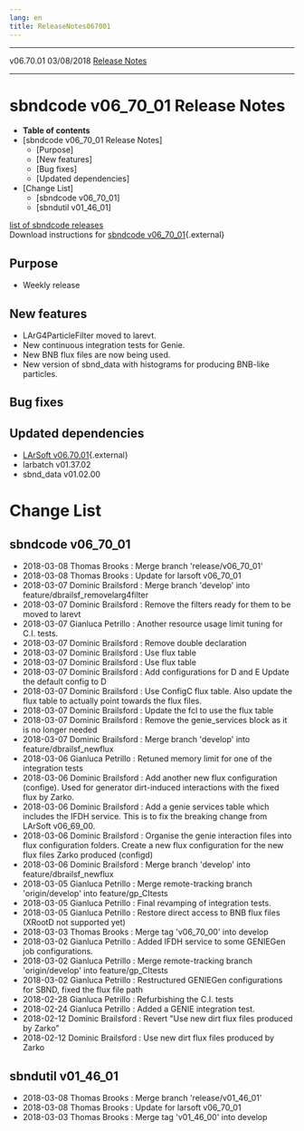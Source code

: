 ```yaml
---
lang: en
title: ReleaseNotes067001
---
```


  ----------- ------------ -- -- ------------------------------------------------------
  v06.70.01   03/08/2018         [Release Notes](ReleaseNotes067001.html)
  ----------- ------------ -- -- ------------------------------------------------------



sbndcode v06\_70\_01 Release Notes
======================================================================================

-   **Table of contents**
-   [sbndcode v06\_70\_01 Release
    Notes]
    -   [Purpose]
    -   [New features]
    -   [Bug fixes]
    -   [Updated dependencies]
-   [Change List]
    -   [sbndcode v06\_70\_01]
    -   [sbndutil v01\_46\_01]

[list of sbndcode
releases](List_of_SBND_code_releases.html)\
Download instructions for [sbndcode
v06\_70\_01](http://scisoft.fnal.gov/scisoft/bundles/sbnd/v06_70_01/sbndcode-v06_70_01.html){.external}



Purpose
----------------------------------

-   Weekly release



New features
--------------------------------------------

-   LArG4ParticleFilter moved to larevt.
-   New continuous integration tests for Genie.
-   New BNB flux files are now being used.
-   New version of sbnd\_data with histograms for producing BNB-like
    particles.



Bug fixes
--------------------------------------



Updated dependencies
------------------------------------------------------------

-   [LArSoft
    v06.70.01](https://cdcvs.fnal.gov/redmine/projects/larsoft/wiki/ReleaseNotes067001){.external}
-   larbatch v01.37.02
-   sbnd\_data v01.02.00



Change List
==========================================



sbndcode v06\_70\_01
----------------------------------------------------------

-   2018-03-08 Thomas Brooks : Merge branch \'release/v06\_70\_01\'
-   2018-03-08 Thomas Brooks : Update for larsoft v06\_70\_01
-   2018-03-07 Dominic Brailsford : Merge branch \'develop\' into
    feature/dbrailsf\_removelarg4filter
-   2018-03-07 Dominic Brailsford : Remove the filters ready for them to
    be moved to larevt
-   2018-03-07 Gianluca Petrillo : Another resource usage limit tuning
    for C.I. tests.
-   2018-03-07 Dominic Brailsford : Remove double declaration
-   2018-03-07 Dominic Brailsford : Use flux table
-   2018-03-07 Dominic Brailsford : Use flux table
-   2018-03-07 Dominic Brailsford : Add configurations for D and E
    Update the default config to D
-   2018-03-07 Dominic Brailsford : Use ConfigC flux table. Also update
    the flux table to actually point towards the flux files.
-   2018-03-07 Dominic Brailsford : Update the fcl to use the flux table
-   2018-03-07 Dominic Brailsford : Remove the genie\_services block as
    it is no longer needed
-   2018-03-07 Dominic Brailsford : Merge branch \'develop\' into
    feature/dbrailsf\_newflux
-   2018-03-06 Gianluca Petrillo : Retuned memory limit for one of the
    integration tests
-   2018-03-06 Dominic Brailsford : Add another new flux configuration
    (confige). Used for generator dirt-induced interactions with the
    fixed flux by Zarko.
-   2018-03-06 Dominic Brailsford : Add a genie services table which
    includes the IFDH service. This is to fix the breaking change from
    LArSoft v06\_69\_00.
-   2018-03-06 Dominic Brailsford : Organise the genie interaction files
    into flux configuration folders. Create a new flux configuration for
    the new flux files Zarko produced (configd)
-   2018-03-06 Dominic Brailsford : Merge branch \'develop\' into
    feature/dbrailsf\_newflux
-   2018-03-05 Gianluca Petrillo : Merge remote-tracking branch
    \'origin/develop\' into feature/gp\_CItests
-   2018-03-05 Gianluca Petrillo : Final revamping of integration tests.
-   2018-03-05 Gianluca Petrillo : Restore direct access to BNB flux
    files (XRootD not supported yet)
-   2018-03-03 Thomas Brooks : Merge tag \'v06\_70\_00\' into develop
-   2018-03-02 Gianluca Petrillo : Added IFDH service to some GENIEGen
    job configurations.
-   2018-03-02 Gianluca Petrillo : Merge remote-tracking branch
    \'origin/develop\' into feature/gp\_CItests
-   2018-03-02 Gianluca Petrillo : Restructured GENIEGen configurations
    for SBND, fixed the flux file path
-   2018-02-28 Gianluca Petrillo : Refurbishing the C.I. tests
-   2018-02-24 Gianluca Petrillo : Added a GENIE integration test.
-   2018-02-12 Dominic Brailsford : Revert \"Use new dirt flux files
    produced by Zarko\"
-   2018-02-12 Dominic Brailsford : Use new dirt flux files produced by
    Zarko



sbndutil v01\_46\_01
----------------------------------------------------------

-   2018-03-08 Thomas Brooks : Merge branch \'release/v01\_46\_01\'
-   2018-03-08 Thomas Brooks : Update for larsoft v06\_70\_01
-   2018-03-03 Thomas Brooks : Merge tag \'v01\_46\_00\' into develop

